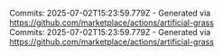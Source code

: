 Commits: 2025-07-02T15:23:59.779Z - Generated via https://github.com/marketplace/actions/artificial-grass
<br>
Commits: 2025-07-02T15:23:59.779Z - Generated via https://github.com/marketplace/actions/artificial-grass
<br>
